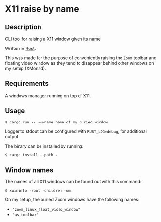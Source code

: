 # X11 raise by name

## Description

CLI tool for raising a X11 window given its name.

Written in [Rust](https://www.rust-lang.org/).

This was made for the purpose of conveniently raising the `Zoom` toolbar and floating video window as they tend to disappear behind other windows on my setup (XMonad).

## Requirements

A windows manager running on top of X11.

## Usage

`$ cargo run -- --wname name_of_my_buried_window`

Logger to stdout can be configured with `RUST_LOG=debug`, for additional output.

The binary can be installed by running:

`$ cargo install --path .`

## Window names

The names of all X11 windows can be found out with this command:

`$ xwininfo -root -children -wm`

On my setup, the buried Zoom windows have the following names:

* `"zoom_linux_float_video_window"`
* `"as_toolbar"`
